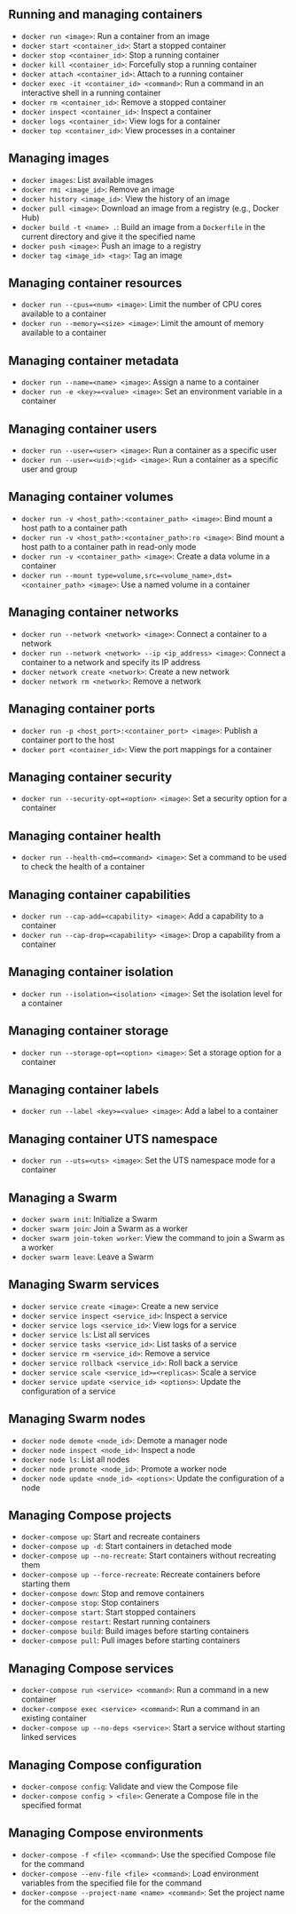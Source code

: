 ## Running and managing containers

- `docker run <image>`: Run a container from an image
- `docker start <container_id>`: Start a stopped container
- `docker stop <container_id>`: Stop a running container
- `docker kill <container_id>`: Forcefully stop a running container
- `docker attach <container_id>`: Attach to a running container
- `docker exec -it <container_id> <command>`: Run a command in an interactive shell in a running container
- `docker rm <container_id>`: Remove a stopped container
- `docker inspect <container_id>`: Inspect a container
- `docker logs <container_id>`: View logs for a container
- `docker top <container_id>`: View processes in a container

## Managing images

- `docker images`: List available images
- `docker rmi <image_id>`: Remove an image
- `docker history <image_id>`: View the history of an image
- `docker pull <image>`: Download an image from a registry (e.g., Docker Hub)
- `docker build -t <name> .`: Build an image from a `Dockerfile` in the current directory and give it the specified name
- `docker push <image>`: Push an image to a registry
- `docker tag <image_id> <tag>`: Tag an image

## Managing container resources

- `docker run --cpus=<num> <image>`: Limit the number of CPU cores available to a container
- `docker run --memory=<size> <image>`: Limit the amount of memory available to a container

## Managing container metadata

- `docker run --name=<name> <image>`: Assign a name to a container
- `docker run -e <key>=<value> <image>`: Set an environment variable in a container

## Managing container users

- `docker run --user=<user> <image>`: Run a container as a specific user
- `docker run --user=<uid>:<gid> <image>`: Run a container as a specific user and group

## Managing container volumes

- `docker run -v <host_path>:<container_path> <image>`: Bind mount a host path to a container path
- `docker run -v <host_path>:<container_path>:ro <image>`: Bind mount a host path to a container path in read-only mode
- `docker run -v <container_path> <image>`: Create a data volume in a container
- `docker run --mount type=volume,src=<volume_name>,dst=<container_path> <image>`: Use a named volume in a container

## Managing container networks

- `docker run --network <network> <image>`: Connect a container to a network
- `docker run --network <network> --ip <ip_address> <image>`: Connect a container to a network and specify its IP address
- `docker network create <network>`: Create a new network
- `docker network rm <network>`: Remove a network

## Managing container ports

- `docker run -p <host_port>:<container_port> <image>`: Publish a container port to the host
- `docker port <container_id>`: View the port mappings for a container

## Managing container security

- `docker run --security-opt=<option> <image>`: Set a security option for a container

## Managing container health

- `docker run --health-cmd=<command> <image>`: Set a command to be used to check the health of a container

## Managing container capabilities

- `docker run --cap-add=<capability> <image>`: Add a capability to a container
- `docker run --cap-drop=<capability> <image>`: Drop a capability from a container

## Managing container isolation

- `docker run --isolation=<isolation> <image>`: Set the isolation level for a container

## Managing container storage

- `docker run --storage-opt=<option> <image>`: Set a storage option for a container

## Managing container labels

- `docker run --label <key>=<value> <image>`: Add a label to a container

## Managing container UTS namespace

- `docker run --uts=<uts> <image>`: Set the UTS namespace mode for a container

## Managing a Swarm

- `docker swarm init`: Initialize a Swarm
- `docker swarm join`: Join a Swarm as a worker
- `docker swarm join-token worker`: View the command to join a Swarm as a worker
- `docker swarm leave`: Leave a Swarm

## Managing Swarm services

- `docker service create <image>`: Create a new service
- `docker service inspect <service_id>`: Inspect a service
- `docker service logs <service_id>`: View logs for a service
- `docker service ls`: List all services
- `docker service tasks <service_id>`: List tasks of a service
- `docker service rm <service_id>`: Remove a service
- `docker service rollback <service_id>`: Roll back a service
- `docker service scale <service_id>=<replicas>`: Scale a service
- `docker service update <service_id> <options>`: Update the configuration of a service

## Managing Swarm nodes

- `docker node demote <node_id>`: Demote a manager node
- `docker node inspect <node_id>`: Inspect a node
- `docker node ls`: List all nodes
- `docker node promote <node_id>`: Promote a worker node
- `docker node update <node_id> <options>`: Update the configuration of a node

## Managing Compose projects

- `docker-compose up`: Start and recreate containers
- `docker-compose up -d`: Start containers in detached mode
- `docker-compose up --no-recreate`: Start containers without recreating them
- `docker-compose up --force-recreate`: Recreate containers before starting them
- `docker-compose down`: Stop and remove containers
- `docker-compose stop`: Stop containers
- `docker-compose start`: Start stopped containers
- `docker-compose restart`: Restart running containers
- `docker-compose build`: Build images before starting containers
- `docker-compose pull`: Pull images before starting containers

## Managing Compose services

- `docker-compose run <service> <command>`: Run a command in a new container
- `docker-compose exec <service> <command>`: Run a command in an existing container
- `docker-compose up --no-deps <service>`: Start a service without starting linked services

## Managing Compose configuration

- `docker-compose config`: Validate and view the Compose file
- `docker-compose config > <file>`: Generate a Compose file in the specified format

## Managing Compose environments

- `docker-compose -f <file> <command>`: Use the specified Compose file for the command
- `docker-compose --env-file <file> <command>`: Load environment variables from the specified file for the command
- `docker-compose --project-name <name> <command>`: Set the project name for the command
